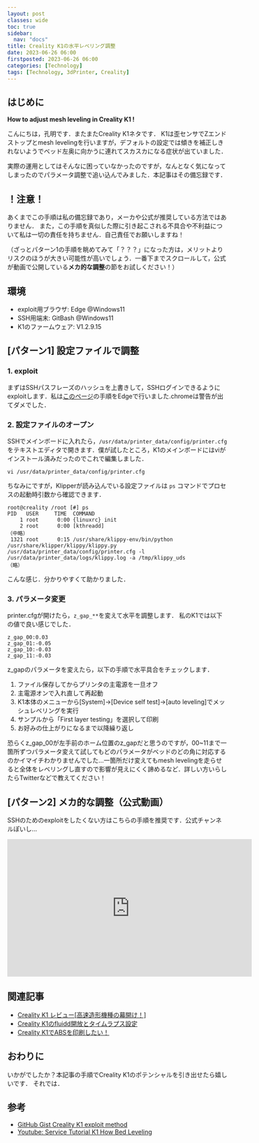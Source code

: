 ```yaml
---
layout: post
classes: wide
toc: true
sidebar:
  nav: "docs"
title: Creality K1の水平レベリング調整
date: 2023-06-26 06:00
firstposted: 2023-06-26 06:00
categories: [Technology]
tags: [Technology, 3dPrinter, Creality]
---
```




## はじめに

**How to adjust mesh leveling in Creality K1 !**

こんにちは，孔明です．またまたCreality K1ネタです．
K1は歪センサでZエンドストップとmesh levelingを行いますが，デフォルトの設定では傾きを補正しきれないようでベッド左奥に向かうに連れてスカスカになる症状が出ていました．

<!-- more -->

実際の運用としてはそんなに困っていなかったのですが，なんとなく気になってしまったのでパラメータ調整で追い込んでみました．本記事はその備忘録です．

## ！注意！
あくまでこの手順は私の備忘録であり，メーカや公式が推奨している方法ではありません．
また，この手順を真似した際に引き起こされる不具合や不利益について私は一切の責任を持ちません．自己責任でお願いしますね！

（ざっとパターン1の手順を眺めてみて「？？？」になった方は，メリットよりリスクのほうが大きい可能性が高いでしょう．一番下までスクロールして，公式が動画で公開している**メカ的な調整**の節をお試しください！）

## 環境
- exploit用ブラウザ: Edge @Windows11
- SSH用端末: GitBash @Windows11
- K1のファームウェア: V1.2.9.15

## [パターン1] 設定ファイルで調整

### 1. exploit
まずはSSHパスフレーズのハッシュを上書きして，SSHログインできるようにexploitします．私は[このページ](https://gist.github.com/blakadder/9e6e8ab633b9731d934f02cfcc4db246)の手順をEdgeで行いました.chromeは警告が出てダメでした．

### 2. 設定ファイルのオープン

SSHでメインボードに入れたら，`/usr/data/printer_data/config/printer.cfg` をテキストエディタで開きます．僕が試したところ，K1のメインボードにはviがインストール済みだったのでこれで編集しました．

```
vi /usr/data/printer_data/config/printer.cfg
```

ちなみにですが，Klipperが読み込んでいる設定ファイルは `ps` コマンドでプロセスの起動時引数から確認できます．

```
root@creality /root [#] ps
PID   USER     TIME  COMMAND
    1 root      0:00 {linuxrc} init
    2 root      0:00 [kthreadd]
（中略）
 1321 root      0:15 /usr/share/klippy-env/bin/python /usr/share/klipper/klippy/klippy.py /usr/data/printer_data/config/printer.cfg -l /usr/data/printer_data/logs/klippy.log -a /tmp/klippy_uds
（略）
```
こんな感じ．分かりやすくて助かりました．

### 3. パラメータ変更

printer.cfgが開けたら，`z_gap_**`を変えて水平を調整します．
私のK1では以下の値で良い感じでした．

```
z_gap_00:0.03
z_gap_01:-0.05    
z_gap_10:-0.03
z_gap_11:-0.03 
```

z_gapのパラメータを変えたら，以下の手順で水平具合をチェックします．

1. ファイル保存してからプリンタの主電源を一旦オフ
1. 主電源オンで入れ直して再起動
1. K1本体のメニューから[System]→[Device self test]→[auto leveling]でメッシュレベリングを実行
1. サンプルから「First layer testing」を選択して印刷
1. お好みの仕上がりになるまで以降繰り返し

恐らくz_gap_00が左手前のホーム位置のz_gapだと思うのですが，00~11まで一箇所ずつパラメータ変えて試してもどのパラメータがベッドのどの角に対応するのかイマイチわかりませんでした…一箇所だけ変えてもmesh levelingを走らせると全体をレベリングし直すので影響が見えにくく諦めるなど．詳しい方いらしたらTwitterなどで教えてください！

## [パターン2] メカ的な調整（公式動画）

SSHのためのexploitをしたくない方はこちらの手順を推奨です．公式チャンネルぽいし…

<iframe width="560" height="315" src="https://www.youtube.com/embed/CsIAJgCAxFM" title="YouTube video player" frameborder="0" allow="accelerometer; autoplay; clipboard-write; encrypted-media; gyroscope; picture-in-picture; web-share" allowfullscreen></iframe>

## 関連記事
- [Creality K1 レビュー[高速造形機種の幕開け！]](https://kim-xps12.github.io/b-sky-lab/technology/2023/06/04/CrealityK1-01.html)
- [Creality K1のfluidd開放とタイムラプス設定](https://kim-xps12.github.io/b-sky-lab/technology/2023/07/02/CrealityK1-fluidd-timelapse.html)
- [Creality K1でABSを印刷したい！](https://kim-xps12.github.io/b-sky-lab/technology/2023/07/08/CrealityK1-ABS.html)

## おわりに
いかがでしたか？本記事の手順でCreality K1のポテンシャルを引き出せたら嬉しいです．
それでは．

## 参考
- [GitHub Gist Creality K1 exploit method](https://gist.github.com/blakadder/9e6e8ab633b9731d934f02cfcc4db246)
- [Youtube: Service Tutorial K1 How Bed Leveling](https://www.youtube.com/watch?v=CsIAJgCAxFM)